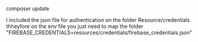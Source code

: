 composer update 

l included the json file for authentication on the folder Resource/credentials  thheyfore on the env file you just need to map the folder "FIREBASE_CREDENTIALS=resources/credentials/firebase_credentials.json"

